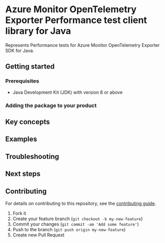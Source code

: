# Azure Monitor OpenTelemetry Exporter Performance test client library for Java

Represents Performance tests for Azure Monitor OpenTelemetry Exporter SDK for Java.

## Getting started

### Prerequisites

- Java Development Kit (JDK) with version 8 or above

### Adding the package to your product


## Key concepts


## Examples

## Troubleshooting

## Next steps

## Contributing

For details on contributing to this repository, see the [contributing guide](https://github.com/Azure/azure-sdk-for-java/blob/master/CONTRIBUTING.md).

1. Fork it
1. Create your feature branch (`git checkout -b my-new-feature`)
1. Commit your changes (`git commit -am 'Add some feature'`)
1. Push to the branch (`git push origin my-new-feature`)
1. Create new Pull Request
